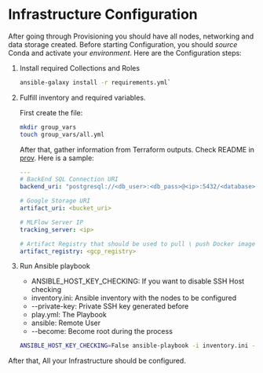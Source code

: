 # Infrastructure Configuration

After going through Provisioning you should have all nodes, networking and data storage created. Before
starting Configuration, you should _source_ Conda and activate your _environment_. Here are the Configuration
steps:

1. Install required Collections and Roles 
    ```sh
    ansible-galaxy install -r requirements.yml`
    ```

1. Fulfill inventory and required variables.

    First create the file:
    ```sh
    mkdir group_vars
    touch group_vars/all.yml
    ```
    
    After that, gather information from Terraform outputs. Check README in [prov](../prov).
    Here is a sample:
    ```yaml
    ---
    # BackEnd SQL Connection URI
    backend_uri: "postgresql://<db_user>:<db_pass>@<ip>:5432/<database>"
    
    # Google Storage URI
    artifact_uri: <bucket_uri>
    
    # MLFlow Server IP
    tracking_server: <ip>
    
    # Artifact Registry that should be used to pull \ push Docker images
    artifact_registry: <gcp_registry>
    ```

1. Run Ansible playbook
    
    - ANSIBLE_HOST_KEY_CHECKING: If you want to disable SSH Host checking
    - inventory.ini: Ansible inventory with the nodes to be configured
    - --private-key: Private SSH key generated before
    - play.yml: The Playbook
    - ansible: Remote User
    - --become: Become root during the process

    ```sh
    ANSIBLE_HOST_KEY_CHECKING=False ansible-playbook -i inventory.ini --private-key=~/devel/mlops-comm/keys/ssh/englabs-ansible/ansible-key play.yml -u ansible --become
    ```

After that, All your Infrastructure should be configured.